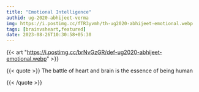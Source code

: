 ```yaml
---
title: "Emotional Intelligence"
authid: ug-2020-abhijeet-verma
img: https://i.postimg.cc/fTR3yvmh/th-ug2020-abhijeet-emotional.webp
tags: [brainvsheart,featured] 
date: 2023-08-26T10:30:58+05:30
---
```


{{< art "https://i.postimg.cc/brNvGzGR/def-ug2020-abhijeet-emotional.webp" >}}

{{< quote >}}
The battle of heart and brain is the essence of being human 

{{< /quote >}}
